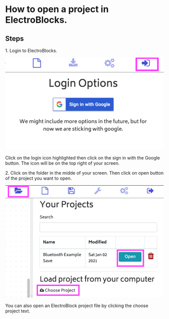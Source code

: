 # How to open a project in ElectroBlocks.

## Steps

1\. Login to ElectroBlocks.

![login](../assets/openproject/step1.png)

Click on the login icon highlighted then click on the sign in with the Google button. The icon will be on the top right of your screen.

2\. Click on the folder in the midde of your screen. Then click on open button of the project you want to open.

![open](../assets/openproject/step2.png)

You can also open an ElectroBlock project file by clicking the choose project text.
